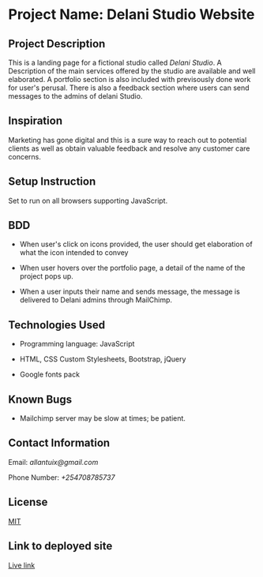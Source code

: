 # Project Name: Delani Studio Website

## Project Description

This is a landing page for a fictional studio called *Delani Studio*. A Description of the main services offered by the studio are available and well elaborated. A portfolio section is also included with previsously done work for user's perusal. There is also a feedback section where users can send messages to the admins of delani Studio.

## Inspiration

Marketing has gone digital and this is a sure way to reach out to potential clients as well as obtain valuable feedback and resolve any customer care concerns.

## Setup Instruction

Set to run on all browsers supporting JavaScript.

## BDD

- When user's click on icons provided, the user should get elaboration of what the icon intended to convey

- When user hovers over the portfolio page, a detail of the name of the project pops up.

- When a user inputs their name and sends message, the message is delivered to Delani admins through MailChimp.

## Technologies Used

- Programming language: JavaScript

- HTML, CSS Custom Stylesheets, Bootstrap, jQuery

- Google fonts pack

## Known Bugs

- Mailchimp server may be slow at times; be patient.

## Contact Information

Email: _allantuix@gmail.com_

Phone Number: _+254708785737_

## License

[MIT](https://raw.githubusercontent.com/Allantuikong/delani-studio/master/LICENSE)

## Link to deployed site

[Live link](<https://allantuikong.github.io/delani-studio/>)
